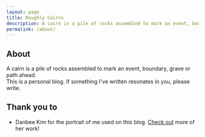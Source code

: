 ```yaml
---
layout: page
title: Roughly Cairns
description: A cairn is a pile of rocks assembled to mark an event, boundary, grave or path ahead.
permalink: /about/
---
```

<h2 class="post-title">About</h2>
<div class="post">
	A cairn is a pile of rocks assembled to mark an event, boundary, grave or path ahead.<br>
	This is a personal blog. If something I've written resonates in you, please write.
</div>
<h2 class="post-title">Thank you to</h2>
<div class="post">
	<ul>
		<li>Danbee Kim for the portrait of me used on this blog. <a href="https://ooristudio.com">Check out</a> more of her work!</li>
	</ul>
</div>

